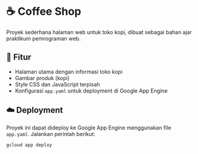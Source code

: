 # ☕ Coffee Shop

Proyek sederhana halaman web untuk toko kopi, dibuat sebagai bahan ajar praktikum pemrograman web.

## 🚀 Fitur

- Halaman utama dengan informasi toko kopi
- Gambar produk (kopi)
- Style CSS dan JavaScript terpisah
- Konfigurasi `app.yaml` untuk deployment di Google App Engine


## ☁️ Deployment

Proyek ini dapat dideploy ke Google App Engine menggunakan file `app.yaml`. Jalankan perintah berikut:

```bash
gcloud app deploy

